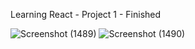 Learning React - Project 1 - Finished

![Screenshot (1489)](https://github.com/user-attachments/assets/4148e109-e17a-4557-a3e2-1d80a2745e83)
![Screenshot (1490)](https://github.com/user-attachments/assets/9081e5be-9c98-4a37-8629-a3eb92f9b7d4)
